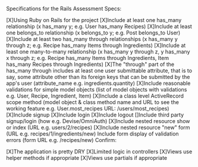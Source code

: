 Specifications for the Rails Assessment
Specs:

[X]Using Ruby on Rails for the project
[X]Include at least one has_many relationship (x has_many y; e.g. User has_many Recipes)
[X]Include at least one belongs_to relationship (x belongs_to y; e.g. Post belongs_to User)
[X]Include at least two has_many through relationships (x has_many y through z; e.g. Recipe has_many Items through Ingredients)
[X]Include at least one many-to-many relationship (x has_many y through z, y has_many x through z; e.g. Recipe has_many Items through Ingredients, Item has_many Recipes through Ingredients)
[X]The "through" part of the has_many through includes at least one user submittable attribute, that is to say, some attribute other than its foreign keys that can be submitted by the app's user (attribute_name e.g. ingredients.quantity)
[X]Include reasonable validations for simple model objects (list of model objects with validations e.g. User, Recipe, Ingredient, Item)
[X]Include a class level ActiveRecord scope method (model object & class method name and URL to see the working feature e.g. User.most_recipes URL: /users/most_recipes)
[X]Include signup
[X]Include login
[X]Include logout
 []Include third party signup/login (how e.g. Devise/OmniAuth)
 [X]Include nested resource show or index (URL e.g. users/2/recipes)
 [X]Include nested resource "new" form (URL e.g. recipes/1/ingredients/new)
 Include form display of validation errors (form URL e.g. /recipes/new)
Confirm:

[X]The application is pretty DRY
[X]Limited logic in controllers
[X]Views use helper methods if appropriate
[X]Views use partials if appropriate